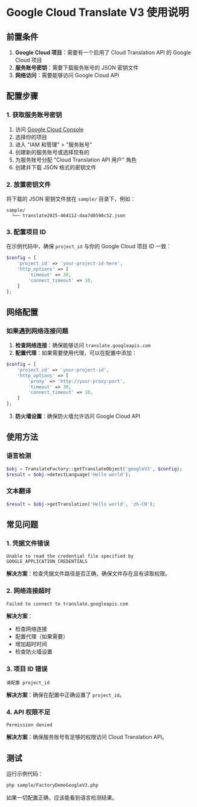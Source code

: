 # Google Cloud Translate V3 使用说明

## 前置条件

1. **Google Cloud 项目**：需要有一个启用了 Cloud Translation API 的 Google Cloud 项目
2. **服务账号密钥**：需要下载服务账号的 JSON 密钥文件
3. **网络访问**：需要能够访问 Google Cloud API

## 配置步骤

### 1. 获取服务账号密钥

1. 访问 [Google Cloud Console](https://console.cloud.google.com/)
2. 选择你的项目
3. 进入 "IAM 和管理" > "服务账号"
4. 创建新的服务账号或选择现有的
5. 为服务账号分配 "Cloud Translation API 用户" 角色
6. 创建并下载 JSON 格式的密钥文件

### 2. 放置密钥文件

将下载的 JSON 密钥文件放在 `sample/` 目录下，例如：
```
sample/
  └── translate2025-464112-daa7d0598c52.json
```

### 3. 配置项目 ID

在示例代码中，确保 `project_id` 与你的 Google Cloud 项目 ID 一致：

```php
$config = [
    'project_id' => 'your-project-id-here',
    'http_options' => [
        'timeout' => 30,
        'connect_timeout' => 10,
    ]
];
```

## 网络配置

### 如果遇到网络连接问题

1. **检查网络连接**：确保能够访问 `translate.googleapis.com`
2. **配置代理**：如果需要使用代理，可以在配置中添加：

```php
$config = [
    'project_id' => 'your-project-id',
    'http_options' => [
        'proxy' => 'http://your-proxy:port',
        'timeout' => 30,
        'connect_timeout' => 10,
    ]
];
```

3. **防火墙设置**：确保防火墙允许访问 Google Cloud API

## 使用方法

### 语言检测

```php
$obj = TranslateFactory::getTranslateObject('googleV3', $config);
$result = $obj->detectLanguage('Hello world');
```

### 文本翻译

```php
$result = $obj->getTranslation('Hello world', 'zh-CN');
```

## 常见问题

### 1. 凭据文件错误
```
Unable to read the credential file specified by GOOGLE_APPLICATION_CREDENTIALS
```
**解决方案**：检查凭据文件路径是否正确，确保文件存在且有读取权限。

### 2. 网络连接超时
```
Failed to connect to translate.googleapis.com
```
**解决方案**：
- 检查网络连接
- 配置代理（如果需要）
- 增加超时时间
- 检查防火墙设置

### 3. 项目 ID 错误
```
请配置 project_id
```
**解决方案**：确保在配置中正确设置了 `project_id`。

### 4. API 权限不足
```
Permission denied
```
**解决方案**：确保服务账号有足够的权限访问 Cloud Translation API。

## 测试

运行示例代码：
```bash
php sample/FactoryDemoGoogleV3.php
```

如果一切配置正确，应该能看到语言检测结果。
